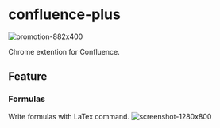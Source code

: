 confluence-plus
===

![promotion-882x400](https://user-images.githubusercontent.com/17229643/71407458-67f3ff00-267e-11ea-9f74-291ce327b869.png)

Chrome extention for Confluence.

## Feature

### Formulas
Write formulas with LaTex command.
![screenshot-1280x800](https://user-images.githubusercontent.com/17229643/71407276-f0be6b00-267d-11ea-98e1-e5496e3c90d0.png)

